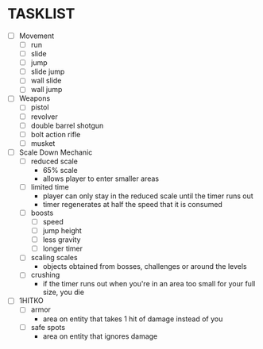 ﻿# TASKLIST

- [ ] Movement
    - [ ] run
    - [ ] slide
    - [ ] jump
    - [ ] slide jump
    - [ ] wall slide
    - [ ] wall jump
- [ ] Weapons
    - [ ] pistol
    - [ ] revolver
    - [ ] double barrel shotgun
    - [ ] bolt action rifle
    - [ ] musket
- [ ] Scale Down Mechanic
    - [ ] reduced scale
        - 65% scale
        - allows player to enter smaller areas
    - [ ] limited time
      - player can only stay in the reduced scale until the timer runs out
      - timer regenerates at half the speed that it is consumed
    - [ ] boosts
        - [ ] speed
        - [ ] jump height
        - [ ] less gravity
        - [ ] longer timer
    - [ ] scaling scales
      - objects obtained from bosses, challenges or around the levels
    - [ ] crushing
      - if the timer runs out when you're in an area too small for your full size, you die
- [ ] 1HITKO
    - [ ] armor
      - area on entity that takes 1 hit of damage instead of you
    - [ ] safe spots
      - area on entity that ignores damage
